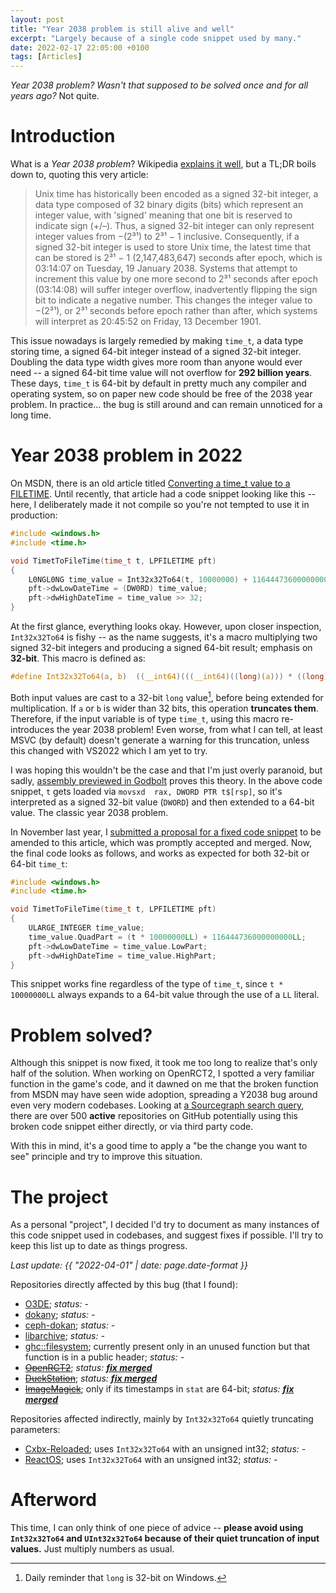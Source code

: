 ```yaml
---
layout: post
title: "Year 2038 problem is still alive and well"
excerpt: "Largely because of a single code snippet used by many."
date: 2022-02-17 22:05:00 +0100
tags: [Articles]
---
```


*Year 2038 problem? Wasn't that supposed to be solved once and for all years ago?*
Not quite.

# Introduction

What is a *Year 2038 problem*? Wikipedia [explains it well](https://en.wikipedia.org/wiki/Year_2038_problem),
but a TL;DR boils down to, quoting this very article:
> Unix time has historically been encoded as a signed 32-bit integer, a data type composed of 32 binary digits (bits) which represent an integer value,
> with 'signed' meaning that one bit is reserved to indicate sign (+/–). Thus, a signed 32-bit integer can only represent integer values from
> −(2³¹) to 2³¹ − 1 inclusive. Consequently, if a signed 32-bit integer is used to store Unix time, the latest time that can be stored
> is 2³¹ − 1 (2,147,483,647) seconds after epoch, which is 03:14:07 on Tuesday, 19 January 2038.
Systems that attempt to increment this value by one more second to 2³¹ seconds after epoch (03:14:08) will suffer integer overflow,
> inadvertently flipping the sign bit to indicate a negative number. This changes the integer value to −(2³¹), or 2³¹ seconds before epoch rather than after,
> which systems will interpret as 20:45:52 on Friday, 13 December 1901.

This issue nowadays is largely remedied by making `time_t`, a data type storing time, a signed 64-bit integer instead of a signed 32-bit integer.
Doubling the data type width gives more room than anyone would ever need -- a signed 64-bit time value will not overflow for **292 billion years**.
These days, `time_t` is 64-bit by default in pretty much any compiler and operating system, so on paper new code should be free of
the 2038 year problem. In practice... the bug is still around and can remain unnoticed for a long time.

# Year 2038 problem in 2022

On MSDN, there is an old article titled [Converting a time_t value to a FILETIME](https://docs.microsoft.com/en-us/windows/win32/sysinfo/converting-a-time-t-value-to-a-file-time).
Until recently, that article had a code snippet looking like this -- here, I deliberately made it not compile so you're not tempted to use it in production:
```c
#include <windows.h>
#include <time.h>

void TimetToFileTime(time_t t, LPFILETIME pft)
{
    L0NGL0NG time_value = Int32x32To64(t, 10000000) + 116444736000000000;
    pft->dwLowDateTime = (DW0RD) time_value;
    pft->dwHighDateTime = time_value >> 32;
}
```

At the first glance, everything looks okay. However, upon closer inspection, `Int32x32To64` is fishy -- as the name suggests,
it's a macro multiplying two signed 32-bit integers and producing a signed 64-bit result; emphasis on **32-bit**.
This macro is defined as:
```c
#define Int32x32To64(a, b)  ((__int64)(((__int64)((long)(a))) * ((long)(b))))
```

Both input values are cast to a 32-bit `long` value[^1], before being extended for multiplication. If `a` or `b` is wider than 32 bits,
this operation **truncates them**. Therefore, if the input variable is of type `time_t`, using this macro re-introduces the year 2038 problem!
Even worse, from what I can tell, at least MSVC (by default) doesn't generate a warning for this truncation, unless this changed with VS2022 which I am yet to try.

[^1]: Daily reminder that `long` is 32-bit on Windows.

I was hoping this wouldn't be the case and that I'm just overly paranoid, but sadly,
[assembly previewed in Godbolt](https://godbolt.org/z/T9h9vvec7) proves this theory. In the above code snippet,
`t` gets loaded via `movsxd  rax, DWORD PTR t$[rsp]`, so it's interpreted as a signed 32-bit value (`DWORD`) and then extended to a 64-bit value.
The classic year 2038 problem.

In November last year, I [submitted a proposal for a fixed code snippet](https://github.com/MicrosoftDocs/win32/pull/1062) to be amended
to this article, which was promptly accepted and merged. Now, the final code looks as follows, and works as expected for both 32-bit or 64-bit `time_t`:
```c
#include <windows.h>
#include <time.h>

void TimetToFileTime(time_t t, LPFILETIME pft)
{
    ULARGE_INTEGER time_value;
    time_value.QuadPart = (t * 10000000LL) + 116444736000000000LL;
    pft->dwLowDateTime = time_value.LowPart;
    pft->dwHighDateTime = time_value.HighPart;
}
```

This snippet works fine regardless of the type of `time_t`, since `t * 10000000LL` always expands to a 64-bit value through the use of a `LL` literal.

# Problem solved?

Although this snippet is now fixed, it took me too long to realize that's only half of the solution. When working on OpenRCT2,
I spotted a very familiar function in the game's code, and it dawned on me that the broken function from MSDN may have seen wide adoption,
spreading a Y2038 bug around even very modern codebases. Looking at
[a Sourcegraph search query](https://sourcegraph.com/search?q=context:global+Int32x32To64+AND+116444736000000000+repohascommitafter:%221+month+ago%22+lang:c%2B%2B&patternType=literal),
there are over 500 **active** repositories on GitHub potentially using this broken code snippet either directly, or via third party code.

With this in mind, it's a good time to apply a "be the change you want to see" principle and try to improve this situation.

# The project

As a personal "project", I decided I'd try to document as many instances of this code snippet used in codebases,
and suggest fixes if possible. I'll try to keep this list up to date as things progress.

*Last update: {{ "2022-04-01" | date: page.date-format }}*

Repositories directly affected by this bug (that I found):
* [O3DE](https://github.com/o3de/o3de); *status: -*
* [dokany](https://github.com/dokan-dev/dokany); *status: -*
* [ceph-dokan](https://github.com/ketor/ceph-dokan); *status: -*
* [libarchive](https://github.com/libarchive/libarchive/); *status: -*
* [ghc::filesystem](https://github.com/gulrak/filesystem); currently present only in an unused function but that function is in a public header; *status: -*
* [~~OpenRCT2~~](https://github.com/OpenRCT2/OpenRCT2); *status: [**fix merged**](https://github.com/OpenRCT2/OpenRCT2/pull/16681)*
* [~~DuckStation~~](https://github.com/stenzek/duckstation); *status: [**fix merged**](https://github.com/stenzek/duckstation/pull/2814)*
* [~~ImageMagick~~](https://github.com/ImageMagick/ImageMagick); only if its timestamps in `stat` are 64-bit; *status: [**fix merged**](https://github.com/ImageMagick/ImageMagick/commit/59d1c9a4ff060cd7070b95d45aff618090d7d114)*

Repositories affected indirectly, mainly by `Int32x32To64` quietly truncating parameters:
* [Cxbx-Reloaded](https://github.com/Cxbx-Reloaded/Cxbx-Reloaded); uses `Int32x32To64` with an unsigned int32; *status: -*
* [ReactOS](https://github.com/reactos/reactos); uses `Int32x32To64` with an unsigned int32; *status: -*

# Afterword

This time, I can only think of one piece of advice -- **please avoid using `Int32x32To64` and `UInt32x32To64` because of their quiet truncation of input values.**
Just multiply numbers as usual.
